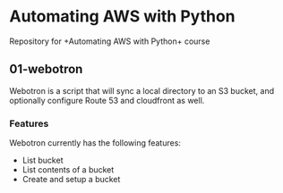 # Automating AWS with Python
Repository for +Automating AWS with Python+ course

## 01-webotron

Webotron is a script that will sync a local directory to an S3 bucket, and optionally configure Route 53 and cloudfront as well.

### Features

Webotron currently has the following features:

- List bucket
- List contents of a bucket
- Create and setup a bucket

